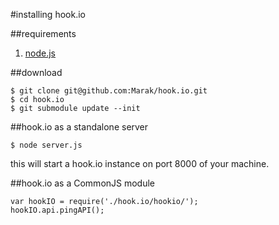 <a name = "installing-hookIO"></a>
#installing hook.io

##requirements

1. [node.js](http://github.com/ry/node)

   
##download

    $ git clone git@github.com:Marak/hook.io.git
    $ cd hook.io
    $ git submodule update --init

##hook.io as a standalone server

    $ node server.js
    
this will start a hook.io instance on port 8000 of your machine.


##hook.io as a CommonJS module

    var hookIO = require('./hook.io/hookio/');
    hookIO.api.pingAPI();    